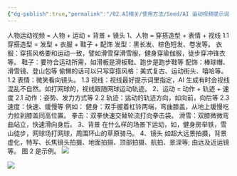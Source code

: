 ```yaml
---
{"dg-publish":true,"permalink":"/02.AI相关/使用方法/Seed/AI 运动视频提示词 Prompt 公式/","title":"AI 运动视频提示词 Prompt 公式"}
---
```


人物运动视频 = 人物 + 运动 + 背景 + 镜头 1、人物 = 穿搭造型 + 表情 + 视线 1.1 穿搭造型 = 发型 + 衣服 + 鞋子 + 配饰 发型：黑长发、棕色短发、卷发等。 衣服：穿搭风格要和运动一致，譬如滑雪穿滑雪服，健身穿瑜伽服，徒步穿冲锋衣等。 鞋子：要符合运动所需，如滑板是滑板鞋、跑步是跑步鞋等 配饰：棒球帽、滑雪镜、登山包等 偷懒的话可以只写穿搭风格：美式复古、运动街头、嘻哈等。 1.2 表情：微笑看向镜头。 1.3 视线：视线最好提示词里指定，AI 生成有时会视线混乱不自然。如打网球的，视线跟随网球运动轨迹。 2、运动 = 动作 + 轨迹 + 速度 2.1 动作：姿势、发力方式等 2.2 轨迹：运动的轨迹方向，如向前，向后等 2.3 速度：快速、缓慢等 例如： 健身：双手握着杠铃两端，弯曲膝盖，从地上缓慢吃力拉到膝盖同高位置。 拳击：双拳快速交替轮流打向拳击袋。 滑雪：双膝微微弯曲站立，快速滑向身后。 3、背景 在什么样的场景下运动，如，健身房举铁，雪山徒步，网球场打网球，周围环山的草原骑马。 4、镜头 如超大远景拍摄，背景虚化，特写、长焦镜头拍摄、地面拍摄、顶部拍摄、航拍、景深等; 由远及近运镜等。 图 2 是示例。
![](https://chengdu-obsidian-milkkey.oss-cn-chengdu.aliyuncs.com/img/20250409132540178.webp?cd-oss-obs)

![](https://chengdu-obsidian-milkkey.oss-cn-chengdu.aliyuncs.com/img/20250409132540542.webp?cd-oss-obs)